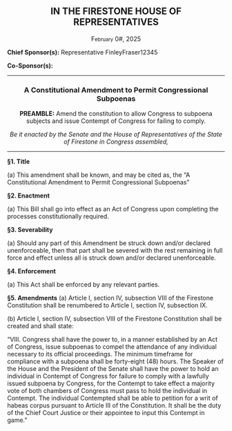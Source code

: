 <div align="center">
  
<h2>IN THE FIRESTONE HOUSE OF REPRESENTATIVES</h2>

F<small>ebruary</small> 0#, 2025

</div>

**Chief Sponsor(s):** Representative FinleyFraser12345

**Co-Sponsor(s):**

<div align="center">

---
  
<h3>A Constitutional Amendment to Permit Congressional Subpoenas</h3>

**PREAMBLE:** Amend the constitution to allow Congress to subpoena subjects and issue Contempt of Congress for failing to comply.

*Be it enacted by the Senate and the House of Representatives of the State of Firestone in Congress assembled,*
</div>

---

**§1. Title**

(a) This amendment shall be known, and may be cited as, the “A Constitutional Amendment to Permit Congressional Subpoenas”

**§2. Enactment**

(a) This Bill shall go into effect as an Act of Congress upon completing the processes constitutionally required.

**§3. Severability**

(a) Should any part of this Amendment be struck down and/or declared unenforceable, then that part shall be severed with the rest remaining in full force and effect unless all is struck down and/or declared unenforceable.

**§4. Enforcement**

(a) This Act shall be enforced by any relevant parties.

**§5. Amendments**
(a) Article I, section IV, subsection VIII of the Firestone Constitution shall be renumbered to Article I, section IV, subsection IX.

(b) Article I, section IV, subsection VIII of the Firestone Constitution shall be created and shall state:

“VIII. Congress shall have the power to, in a manner established by an Act of Congress, issue subpoenas to compel the attendance of any individual necessary to its official proceedings. The minimum timeframe for compliance with a subpoena shall be forty-eight (48) hours. The Speaker of the House and the President of the Senate shall have the power to hold an individual in Contempt of Congress for failure to comply with a lawfully issued subpoena by Congress, for the Contempt to take effect a majority vote of both chambers of Congress must pass to hold the individual in Contempt. The individual Contempted shall be able to petition for a writ of habeas corpus pursuant to Article III of the Constitution. It shall be the duty of the Chief Court Justice or their appointee to input this Contempt in game."
